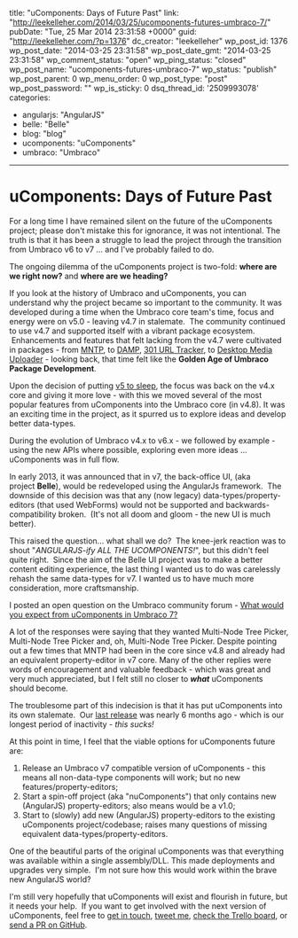 title: "uComponents: Days of Future Past"
link: "http://leekelleher.com/2014/03/25/ucomponents-futures-umbraco-7/"
pubDate: "Tue, 25 Mar 2014 23:31:58 +0000"
guid: "http://leekelleher.com/?p=1376"
dc_creator: "leekelleher"
wp_post_id: 1376
wp_post_date: "2014-03-25 23:31:58"
wp_post_date_gmt: "2014-03-25 23:31:58"
wp_comment_status: "open"
wp_ping_status: "closed"
wp_post_name: "ucomponents-futures-umbraco-7"
wp_status: "publish"
wp_post_parent: 0
wp_menu_order: 0
wp_post_type: "post"
wp_post_password: ""
wp_is_sticky: 0
dsq_thread_id: '2509993078'
categories:
  - angularjs: "AngularJS"
  - belle: "Belle"
  - blog: "blog"
  - ucomponents: "uComponents"
  - umbraco: "Umbraco"

---

# uComponents: Days of Future Past

For a long time I have remained silent on the future of the uComponents project; please don't mistake this for ignorance, it was not intentional. The truth is that it has been a struggle to lead the project through the transition from Umbraco v6 to v7 ... and I've probably failed to do.

The ongoing dilemma of the uComponents project is two-fold: <strong>where are we right now?</strong> and <strong>where are we heading?</strong>

If you look at the history of Umbraco and uComponents, you can understand why the project became so important to the community. It was developed during a time when the Umbraco core team's time, focus and energy were on v5.0 - leaving v4.7 in stalemate.  The community continued to use v4.7 and supported itself with a vibrant package ecosystem.  Enhancements and features that felt lacking from the v4.7 were cultivated in packages - from <a href="http://our.umbraco.org/projects/backoffice-extensions/ucomponents">MNTP</a>, to <a href="http://our.umbraco.org/projects/backoffice-extensions/digibiz-advanced-media-picker">DAMP</a>, <a href="http://our.umbraco.org/projects/developer-tools/301-url-tracker">301 URL Tracker</a>, to <a href="http://our.umbraco.org/projects/website-utilities/desktop-media-uploader">Desktop Media Uploader</a> - looking back, that time felt like the <strong>Golden Age of Umbraco Package Development</strong>.

Upon the decision of putting <a href="http://umbraco.com/follow-us/blog-archive/2012/6/13/v5-rip.aspx">v5 to sleep</a>, the focus was back on the v4.x core and giving it more love - with this we moved several of the most popular features from uComponents into the Umbraco core (in v4.8). It was an exciting time in the project, as it spurred us to explore ideas and develop better data-types.

During the evolution of Umbraco v4.x to v6.x - we followed by example - using the new APIs where possible, exploring even more ideas ... uComponents was in full flow.

In early 2013, it was announced that in v7, the back-office UI, (aka project <strong>Belle</strong>), would be redeveloped using the AngularJs framework.  The downside of this decision was that any (now legacy) data-types/property-editors (that used WebForms) would not be supported and backwards-compatibility broken.  (It's not all doom and gloom - the new UI is much better).

This raised the question... what shall we do?  The knee-jerk reaction was to shout "<em>ANGULARJS-ify ALL THE UCOMPONENTS!</em>", but this didn't feel quite right.  Since the aim of the Belle UI project was to make a better content editing experience, the last thing I wanted us to do was carelessly rehash the same data-types for v7. I wanted us to have much more consideration, more craftsmanship.

I posted an open question on the Umbraco community forum - <a href="http://our.umbraco.org/projects/backoffice-extensions/ucomponents/questionssuggestions/46392-uComponents-v7-Expectations">What would you expect from uComponents in Umbraco 7?</a>

A lot of the responses were saying that they wanted Multi-Node Tree Picker, Multi-Node Tree Picker and, oh, Multi-Node Tree Picker. Despite pointing out a few times that MNTP had been in the core since v4.8 and already had an equivalent property-editor in v7 core. Many of the other replies were words of encouragement and valuable feedback - which was great and very much appreciated, but I felt still no closer to <em><strong>what</strong></em> uComponents should become.

The troublesome part of this indecision is that it has put uComponents into its own stalemate.  Our <a href="https://ucomponents.codeplex.com/releases/view/97718">last release</a> was nearly 6 months ago - which is our longest period of inactivity - <em>this sucks!</em>

At this point in time, I feel that the viable options for uComponents future are:
<ol>
	<li>Release an Umbraco v7 compatible version of uComponents - this means all non-data-type components will work; but no new features/property-editors;</li>
	<li>Start a spin-off project (aka "nuComponents") that only contains new (AngularJS) property-editors; also means would be a v1.0;</li>
	<li>Start to (slowly) add new (AngularJS) property-editors to the existing uComponents project/codebase; raises many questions of missing equivalent data-types/property-editors.</li>
</ol>
One of the beautiful parts of the original uComponents was that everything was available within a single assembly/DLL. This made deployments and upgrades very simple.  I'm not sure how this would work within the brave new AngularJS world?

I'm still very hopefully that uComponents will exist and flourish in future, but it needs your help.  If you want to get involved with the next version of uComponents, feel free to <a href="http://leekelleher.com/contact/">get in touch</a>, <a href="https://twitter.com/leekelleher">tweet me</a>, <a href="https://trello.com/b/drlQKsCF/v7-development">check the Trello board</a>, or <a href="https://github.com/uComponents/uComponents/tree/dev-7.0.0">send a PR on GitHub</a>.